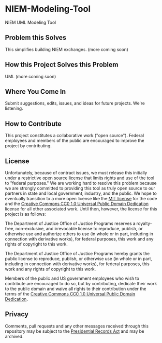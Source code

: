 NIEM-Modeling-Tool
==================

NIEM UML Modeling Tool

## Problem this Solves

This simplifies building NIEM exchanges. (more coming soon)

## How this Project Solves this Problem

UML (more coming soon)

## Where You Come In

Submit suggestions, edits, issues, and ideas for future projects. We're listening.

## How to Contribute

This project constitutes a collaborative work ("open source"). Federal employees and members of the public are encouraged to improve the project by contributing.

## License

Unfortunately, because of contract issues, we must release this initially under a restrictive open source license that limits rights and use of the tool to "federal purposes." We are working hard to resolve this problem because we are strongly committed to providing this tool as truly open source to our partners in state and local government, industry, and the public. We hope to eventually transition to a more open license like the [MIT license](http://choosealicense.com/licenses/mit/) for the code and the [Creative Commons CC0 1.0 Universal Public Domain Dedication](http://creativecommons.org/publicdomain/zero/1.0/) license for all other associated work. Until then, however, the license for this project is as follows:

The Department of Justice Office of Justice Programs reserves a royalty-free, non-exclusive, and irrevocable license to reproduce, publish, or otherwise use and authorize others to use (in whole or in part, including in connection with derivative works), for federal purposes, this work and any rights of copyright to this work.

The Department of Justice Office of Justice Programs hereby grants the public license to reproduce, publish, or otherwise use (in whole or in part, including in connection with derivative works), for federal purposes, this work and any rights of copyright to this work.

Members of the public and US government employees who wish to contribute are encouraged to do so, but by contributing, dedicate their work to the public domain and waive all rights to their contribution under the terms of the [Creative Commons CC0 1.0 Universal Public Domain Dedication](http://creativecommons.org/publicdomain/zero/1.0/).

## Privacy

Comments, pull requests and any other messages received through this repository may be subject to the [Presidential Records Act](http://www.archives.gov/about/laws/presidential-records.html) and may be archived.
